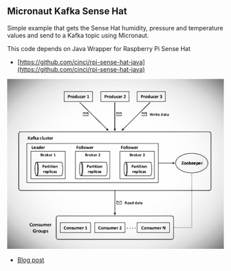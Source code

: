 ## Micronaut Kafka Sense Hat

Simple example that gets the Sense Hat humidity, pressure and temperature values and send to a Kafka topic using Micronaut.


This code depends on Java Wrapper for Raspberry Pi Sense Hat

- [https://github.com/cinci/rpi-sense-hat-java](https://github.com/cinci/rpi-sense-hat-java)



![Demo](pictures/diagran.jpg)

- [Blog post](http://www.igfasouza.com/blog/kafka-at-the-edge-with-raspberry-pi/)